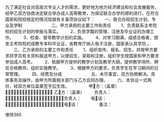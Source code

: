 
 为了满足社会对高层次专业人才的需求，更好地为地方经济建设和社会发展服务，经甲乙双方协商决定联合举办成人高等教育，为保证联合办学的顺利进行，在符合国家和院校规定的情况现就有关事项协议如下： 
　　一、联合办班招生计划、专业及学制 
　　
　　
　　二、甲方承担的主要工作和责任 
　　1、负责联系主考院校的招生计划的申报与落实。 
　　2、负责学籍的管理、注册及毕业证的办理工作。 
　　3、检查、督导教学计划的实施。 
　　4、对学习期满，成绩合格者，颁发主考院校的成教专本科毕业证，省教育厅纳入电子注册，国家承认其学历 。 
　　三、乙方承担的主要工作和责任 
　　1、组织宣传、报名、招生，并按甲方要求将学员有关资料报送甲方，以便招生、录取和注册，组织学生按国家和甲方要求参加成人高考。 
　　2、依据甲方提供的教学计划及教学大纲，提供教学场所、聘任合格教师，组织实施教学。 
　　3、根据甲方的要求，负责学生在学习期间的日常管理。 
　　四、经费及分成 
　　
　　
　　五、未尽事宜，双方协商解决。具体事务及操作，由甲方所属相关部门与乙方会同办理。 
　　六、本协议一式两份，经双方单位盖章签字后生效。 
　　
　　甲方：（盖章） 乙方：（盖章） 
　　负责人：负责人： 
　　电话：电话： 
　　
　　备注： 




 
律师365






 


 

 
 
 
 
 
  


  
 

  


  


  
 
 
 
 

